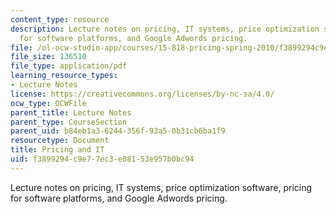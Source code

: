 ```yaml
---
content_type: resource
description: Lecture notes on pricing, IT systems, price optimization software, pricing
  for software platforms, and Google Adwords pricing.
file: /ol-ocw-studio-app/courses/15-818-pricing-spring-2010/f3899294c9e77ec3e08153e957b0bc94_MIT15_818S10_lec06.pdf
file_size: 136510
file_type: application/pdf
learning_resource_types:
- Lecture Notes
license: https://creativecommons.org/licenses/by-nc-sa/4.0/
ocw_type: OCWFile
parent_title: Lecture Notes
parent_type: CourseSection
parent_uid: b84eb1a3-6244-356f-93a5-0b31cb6ba1f9
resourcetype: Document
title: Pricing and IT
uid: f3899294-c9e7-7ec3-e081-53e957b0bc94
---
```

Lecture notes on pricing, IT systems, price optimization software, pricing for software platforms, and Google Adwords pricing.